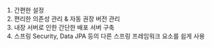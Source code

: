 1. 간편한 설정
2. 편리한 의존성 관리 & 자동 권장 버전 관리
3. 내장 서버로 인한 간단한 배포 서버 구축
4. 스프링 Security, Data JPA 등의 다른 스프링 프레임워크 요소를 쉽게 사용